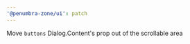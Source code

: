 ```yaml
---
'@penumbra-zone/ui': patch
---
```


Move `buttons` Dialog.Content's prop out of the scrollable area
